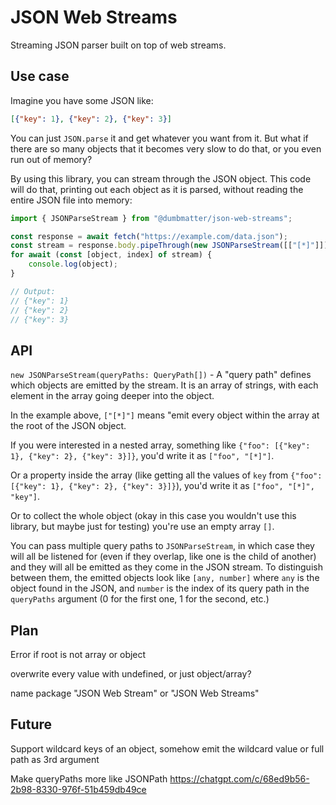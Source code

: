 # JSON Web Streams

Streaming JSON parser built on top of web streams.

## Use case

Imagine you have some JSON like:

```json
[{"key": 1}, {"key": 2}, {"key": 3}]
```

You can just `JSON.parse` it and get whatever you want from it. But what if there are so many objects that it becomes very slow to do that, or you even run out of memory?

By using this library, you can stream through the JSON object. This code will do that, printing out each object as it is parsed, without reading the entire JSON file into memory:

```js
import { JSONParseStream } from "@dumbmatter/json-web-streams";

const response = await fetch("https://example.com/data.json");
const stream = response.body.pipeThrough(new JSONParseStream([["[*]"]]));
for await (const [object, index] of stream) {
    console.log(object);
}

// Output:
// {"key": 1}
// {"key": 2}
// {"key": 3}
```

## API

`new JSONParseStream(queryPaths: QueryPath[])` - A "query path" defines which objects are emitted by the stream. It is an array of strings, with each element in the array going deeper into the object.

In the example above, `["[*]"]` means "emit every object within the array at the root of the JSON object.

If you were interested in a nested array, something like `{"foo": [{"key": 1}, {"key": 2}, {"key": 3}]}`, you'd write it as `["foo", "[*]"]`.

Or a property inside the array (like getting all the values of `key` from `{"foo": [{"key": 1}, {"key": 2}, {"key": 3}]}`), you'd write it as `["foo", "[*]", "key"]`.

Or to collect the whole object (okay in this case you wouldn't use this library, but maybe just for testing) you're use an empty array `[]`.

You can pass multiple query paths to `JSONParseStream`, in which case they will all be listened for (even if they overlap, like one is the child of another) and they will all be emitted as they come in the JSON stream. To distinguish between them, the emitted objects look like `[any, number]` where `any` is the object found in the JSON, and `number` is the index of its query path in the `queryPaths` argument (0 for the first one, 1 for the second, etc.)

## Plan

Error if root is not array or object

overwrite every value with undefined, or just object/array?

name package "JSON Web Stream" or "JSON Web Streams"

## Future

Support wildcard keys of an object, somehow emit the wildcard value or full path as 3rd argument

Make queryPaths more like JSONPath https://chatgpt.com/c/68ed9b56-2b98-8330-976f-51b459db49ce

